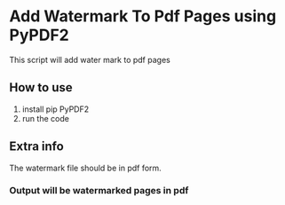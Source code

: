 # Add Watermark To Pdf Pages using PyPDF2
This script will add water mark to pdf pages  

## How to use 
1. install pip PyPDF2
3. run the code 

## Extra info

The watermark file should be in pdf form.


### Output will be watermarked pages in pdf 

